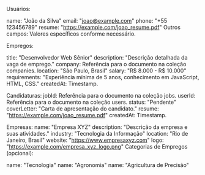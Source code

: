 Usuários:

name: "João da Silva"
email: "joao@example.com"
phone: "+55 123456789"
resume: "https://example.com/joao_resume.pdf"
Outros campos: Valores específicos conforme necessário.

Empregos:

title: "Desenvolvedor Web Sênior"
description: "Descrição detalhada da vaga de emprego."
company: Referência para o documento na coleção companies.
location: "São Paulo, Brasil"
salary: "R$ 8.000 - R$ 10.000"
requirements: "Experiência mínima de 5 anos, conhecimento em JavaScript, HTML, CSS."
createdAt: Timestamp.

Candidaturas:
jobId: Referência para o documento na coleção jobs.
userId: Referência para o documento na coleção users.
status: "Pendente"
coverLetter: "Carta de apresentação do candidato."
resume: "https://example.com/joao_resume.pdf"
createdAt: Timestamp.

Empresas:
name: "Empresa XYZ"
description: "Descrição da empresa e suas atividades."
industry: "Tecnologia da Informação"
location: "Rio de Janeiro, Brasil"
website: "https://www.empresaxyz.com"
logo: "https://example.com/empresa_xyz_logo.png"
Categorias de Empregos (opcional):

name: "Tecnologia"
name: "Agronomia"
name: "Agricultura de Precisão"
